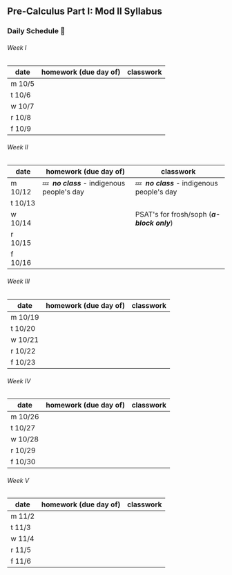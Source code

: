## Pre-Calculus Part I: Mod II Syllabus


### Daily Schedule&nbsp;:calendar:

###### Week I
date | homework (due day of) | classwork
---- | --------------------- | ---------
m 10/5 |                       | 
t 10/6 |                       |
w 10/7 |                       |
r 10/8 |                       |
f 10/9 |                       |

###### Week II
date | homework (due day of) | classwork
---- | --------------------- | ---------
m 10/12 | :zzz:&nbsp; ***no class*** - indigenous people's day  | :zzz:&nbsp; ***no class*** - indigenous people's day
t 10/13 |                       |
w 10/14 |  | PSAT's for frosh/soph (***a-block only***)
r 10/15 |                       |
f 10/16 |                       |

###### Week III
date | homework (due day of) | classwork
---- | --------------------- | ---------
m 10/19 |                       | 
t 10/20 |                       |
w 10/21 |                       |
r 10/22 |                       |
f 10/23 |                       |

###### Week IV
date | homework (due day of) | classwork
---- | --------------------- | ---------
m 10/26 |                       | 
t 10/27 |                       |
w 10/28 |                       |
r 10/29 |                       |
f 10/30 |                       |

###### Week V
date | homework (due day of) | classwork
---- | --------------------- | ---------
m 11/2 |                       | 
t 11/3 |                       |
w 11/4 |                       |
r 11/5 |                       |
f 11/6 |                       |


